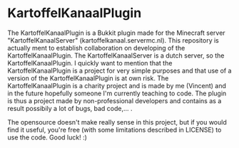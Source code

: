 KartoffelKanaalPlugin
=====================

The KartoffelKanaalPlugin is a Bukkit plugin made for the Minecraft server "KartoffelKanaalServer" (kartoffelkanaal.servermc.nl).
This repository is actually ment to establish collaboration on developing of the KartoffelKanaalPlugin. The KartoffelKanaalServer is a dutch server, so the KartoffelKanaalPlugin.
I quickly want to mention that the KartoffelKanaalPlugin is a project for very simple purposes and that use of a version of the KartoffelKanaalPlugin is at own risk. The KartoffelKanaalPlugin is a charity project and is made by me (Vincent) and in the future hopefully someone I'm currently teaching to code. The plugin is thus a project made by non-professional developers and contains as a result possibily a lot of bugs, bad code,... .

The opensource doesn't make really sense in this project, but if you would find it useful, you're free (with some limitations described in LICENSE) to use the code. Good luck! :)
